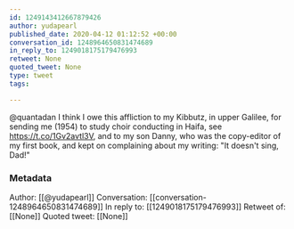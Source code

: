 ```yaml
---
id: 1249143412667879426
author: yudapearl
published_date: 2020-04-12 01:12:52 +00:00
conversation_id: 1248964650831474689
in_reply_to: 1249018175179476993
retweet: None
quoted_tweet: None
type: tweet
tags:

---
```


@quantadan I think I owe this affliction to my Kibbutz, in upper Galilee, for sending me (1954) to study choir conducting in Haifa, see https://t.co/1Gv2avtl3V, and to my son Danny, who was the copy-editor of my first book, and kept on complaining about my writing: "It doesn't sing, Dad!"

### Metadata

Author: [[@yudapearl]]
Conversation: [[conversation-1248964650831474689]]
In reply to: [[1249018175179476993]]
Retweet of: [[None]]
Quoted tweet: [[None]]

